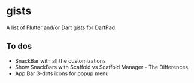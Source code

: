 # gists
A list of Flutter and/or Dart gists for DartPad.

## To dos

* SnackBar with all the customizations
* Show SnackBars with Scaffold vs Scaffold Manager - The Differences
* App Bar 3-dots icons for popup menu
